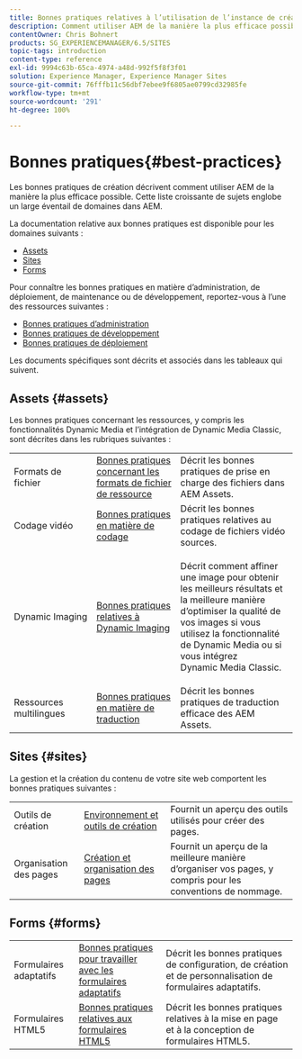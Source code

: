 ```yaml
---
title: Bonnes pratiques relatives à l’utilisation de l’instance de création dans AEM
description: Comment utiliser AEM de la manière la plus efficace possible.
contentOwner: Chris Bohnert
products: SG_EXPERIENCEMANAGER/6.5/SITES
topic-tags: introduction
content-type: reference
exl-id: 9994c63b-65ca-4974-a48d-992f5f8f3f01
solution: Experience Manager, Experience Manager Sites
source-git-commit: 76fffb11c56dbf7ebee9f6805ae0799cd32985fe
workflow-type: tm+mt
source-wordcount: '291'
ht-degree: 100%

---
```


# Bonnes pratiques{#best-practices}

Les bonnes pratiques de création décrivent comment utiliser AEM de la manière la plus efficace possible. Cette liste croissante de sujets englobe un large éventail de domaines dans AEM.

La documentation relative aux bonnes pratiques est disponible pour les domaines suivants :

* [Assets](#assets)
* [Sites](#sites)
* [Forms](#forms)

Pour connaître les bonnes pratiques en matière d’administration, de déploiement, de maintenance ou de développement, reportez-vous à l’une des ressources suivantes :

* [Bonnes pratiques d’administration](/help/sites-administering/administer-best-practices.md)
* [Bonnes pratiques de développement](/help/sites-developing/best-practices.md)
* [Bonnes pratiques de déploiement](/help/sites-deploying/best-practices.md)

Les documents spécifiques sont décrits et associés dans les tableaux qui suivent.

## Assets {#assets}

Les bonnes pratiques concernant les ressources, y compris les fonctionnalités Dynamic Media et l’intégration de Dynamic Media Classic, sont décrites dans les rubriques suivantes :

<table>
 <tbody>
  <tr>
   <td>Formats de fichier</td>
   <td><a href="/help/assets/assets-file-format-best-practices.md">Bonnes pratiques concernant les formats de fichier de ressource</a></td>
   <td>Décrit les bonnes pratiques de prise en charge des fichiers dans AEM Assets.</td>
  </tr>
  <tr>
   <td>Codage vidéo</td>
   <td><a href="/help/assets/video.md#best-practices-for-encoding-videos">Bonnes pratiques en matière de codage</a></td>
   <td>Décrit les bonnes pratiques relatives au codage de fichiers vidéo sources.</td>
  </tr>
  <tr>
   <td>Dynamic Imaging</td>
   <td><a href="/help/assets/best-practices-for-optimizing-the-quality-of-your-images.md">Bonnes pratiques relatives à Dynamic Imaging</a></td>
   <td><p>Décrit comment affiner une image pour obtenir les meilleurs résultats et la meilleure manière d’optimiser la qualité de vos images si vous utilisez la fonctionnalité de Dynamic Media ou si vous intégrez Dynamic Media Classic. </p> </td>
  </tr>
  <tr>
   <td>Ressources multilingues</td>
   <td><a href="/help/assets/best-practices-for-translating-assets-efficiently.md">Bonnes pratiques en matière de traduction</a></td>
   <td>Décrit les bonnes pratiques de traduction efficace des AEM Assets.</td>
  </tr>
 </tbody>
</table>

## Sites {#sites}

La gestion et la création du contenu de votre site web comportent les bonnes pratiques suivantes :

|  |  |  |
|---|---|---|
| Outils de création | [Environnement et outils de création](/help/sites-authoring/author-environment-tools.md)  | Fournit un aperçu des outils utilisés pour créer des pages. |
| Organisation des pages | [Création et organisation des pages](/help/sites-authoring/managing-pages.md) | Fournit un aperçu de la meilleure manière d’organiser vos pages, y compris pour les conventions de nommage. |

## Forms {#forms}

|  |  |  |
|---|---|---|
| Formulaires adaptatifs | [Bonnes pratiques pour travailler avec les formulaires adaptatifs](/help/forms/using/adaptive-forms-best-practices.md) | Décrit les bonnes pratiques de configuration, de création et de personnalisation de formulaires adaptatifs. |
| Formulaires HTML5 | [Bonnes pratiques relatives aux formulaires HTML5](/help/forms/using/best-practices-for-html5-forms.md) | Décrit les bonnes pratiques relatives à la mise en page et à la conception de formulaires HTML5. |
